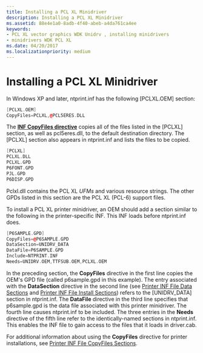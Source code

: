 ```yaml
---
title: Installing a PCL XL Minidriver
description: Installing a PCL XL Minidriver
ms.assetid: 88e4e1a0-8adb-4f40-abeb-a4da761ca4ee
keywords:
- PCL XL vector graphics WDK Unidrv , installing minidrivers
- minidrivers WDK PCL XL
ms.date: 04/20/2017
ms.localizationpriority: medium
---
```


# Installing a PCL XL Minidriver





In Windows XP and later, ntprint.inf has the following \[PCLXL.OEM\] section:

```cpp
[PCLXL.OEM]
CopyFiles=PCLXL,@PCL5ERES.DLL
```

The [**INF CopyFiles directive**](https://msdn.microsoft.com/library/windows/hardware/ff546346) copies all of the files listed in the \[PCLXL\] section, as well as pcl5eres.dll, to the default destination directory. The \[PCLXL\] section also appears in ntprint.inf and lists the files to be copied.

```cpp
[PCLXL]
PCLXL.DLL
PCLXL.GPD
P6FONT.GPD
PJL.GPD
P6DISP.GPD
```

Pclxl.dll contains the PCL XL *UFMs* and various resource strings. The other GPDs listed in this section are the PCL XL (PCL-6) support files.

To install a PCL XL printer minidriver, an OEM should add a section similar to the following in the printer-specific INF. This INF loads before ntprint.inf does.

```cpp
[P6SAMPLE.GPD]
CopyFiles=@P6SAMPLE.GPD
DataSection=UNIDRV_DATA
DataFile=P6SAMPLE.GPD
Include=NTPRINT.INF
Needs=UNIDRV.OEM,TTFSUB.OEM,PCLXL.OEM
```

In the preceding section, the **CopyFiles** directive in the first line copies the OEM's GPD file (called p6sample.gpd in this example). The entry associated with the **DataSection** directive in the second line (see [Printer INF File Data Sections](printer-inf-file-data-sections.md) and [Printer INF File Install Sections](printer-inf-file-install-sections.md)) refers to the \[UNIDRV\_DATA\] section in ntprint.inf. The **DataFile** directive in the third line specifies that p6sample.gpd is the data file associated with this printer minidriver. The fourth line causes ntprint.inf to be included. The three entries in the **Needs** directive of the fifth line refer to the identically-named sections in ntprint.inf. This enables the INF file to gain access to the files that it loads in driver.cab.

For additional information about using the **CopyFiles** directive for printer installations, see [Printer INF File CopyFiles Sections](printer-inf-file-copyfiles-sections.md).

 

 




